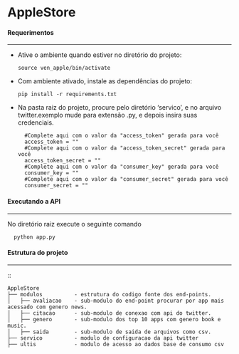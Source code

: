 # AppleStore

#### Requerimentos
-----------------
* Ative o ambiente quando estiver no diretório do projeto: 

      source ven_apple/bin/activate

* Com ambiente ativado, instale as dependências do projeto:  

      pip install -r requirements.txt

* Na pasta raiz do projeto, procure pelo diretório ‘servico’, e no arquivo twitter.exemplo mude para extensão .py, 
  e depois insira suas credenciais.
    
        #Complete aqui com o valor da "access_token" gerada para você
        access_token = ""
        #Complete aqui com o valor da "access_token_secret" gerada para você
        access_token_secret = ""
        #Complete aqui com o valor da "consumer_key" gerada para você
        consumer_key = ""
        #Complete aqui com o valor da "consumer_secret" gerada para você
        consumer_secret = ""
        

  
  
  
  
#### Executando a API
-----------------
No diretório raiz execute o seguinte comando

      python app.py


#### Estrutura do projeto
-----------------
::

    AppleStore
    ├── modulos          - estrutura do codigo fonte dos end-points.
    │   ├── avaliacao    - sub-modulo do end-point procurar por app mais acessado com genero news.
    │   ├── citacao      - sub-modulo de conexao com api do twitter.
    │   ├── genero       - sub-modulo dos top 10 apps com genero book e music.
    │   ├── saida        - sub-modulo de saida de arquivos como csv.
    ├── servico          - modulo de configuracao da api twitter
    ├── ultis            - modulo de acesso ao dados base de consumo csv
    
    
   

    
    
